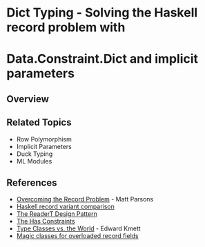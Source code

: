 # Dict Typing - Solving the Haskell record problem with
# Data.Constraint.Dict and implicit parameters

## Overview

## Related Topics

  - Row Polymorphism
  - Implicit Parameters
  - Duck Typing
  - ML Modules

## References

  - [Overcoming the Record Problem](https://www.parsonsmatt.org/overcoming-records/) - Matt Parsons
  - [Haskell record variant comparison](https://www.reddit.com/r/haskell/comments/8g8ojm/lets_create_a_comparison_table_of_all_the_haskell/)
  - [The ReaderT Design Pattern](https://www.fpcomplete.com/blog/2017/06/readert-design-pattern)
  - [The Has Constraints](https://github.com/input-output-hk/cardano-sl/blob/develop/docs/monads.md#the-has-constraints)
  - [Type Classes vs. the World](https://www.youtube.com/watch?v=hIZxTQP1ifo) - Edward Kmett
  - [Magic classes for overloaded record fields](https://ghc.haskell.org/trac/ghc/wiki/Records/OverloadedRecordFields/MagicClasses)
